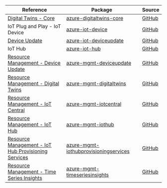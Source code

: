 | Reference | Package | Source |
|---|---|---|
|[Digital Twins - Core](digitaltwins-core-readme.md)|[azure-digitaltwins-core](https://pypi.org/project/azure-digitaltwins-core)|[GitHub](https://github.com/Azure/azure-sdk-for-python/blob/main/sdk/digitaltwins/azure-digitaltwins-core)|
|IoT Plug and Play - IoT Device|[azure-iot-device](https://pypi.org/project/azure-iot-device)|[GitHub](https://github.com/Azure/azure-sdk-for-python)|
|[Device Update](iot-deviceupdate-readme.md)|[azure-iot-deviceupdate](https://pypi.org/project/azure-iot-deviceupdate)|[GitHub](https://github.com/Azure/azure-sdk-for-python/blob/main/sdk/deviceupdate/azure-iot-deviceupdate)|
|IoT Hub|[azure-iot-hub](https://pypi.org/project/azure-iot-hub)|[GitHub](https://github.com/Azure/azure-sdk-for-python)|
|[Resource Management - Device Update](mgmt-deviceupdate-readme.md)|[azure-mgmt-deviceupdate](https://pypi.org/project/azure-mgmt-deviceupdate)|[GitHub](https://github.com/Azure/azure-sdk-for-python/blob/main/sdk/deviceupdate/azure-mgmt-deviceupdate)|
|[Resource Management - Digital Twins](mgmt-digitaltwins-readme.md)|[azure-mgmt-digitaltwins](https://pypi.org/project/azure-mgmt-digitaltwins)|[GitHub](https://github.com/Azure/azure-sdk-for-python/blob/main/sdk/digitaltwins/azure-mgmt-digitaltwins)|
|[Resource Management - IoT Central](mgmt-iotcentral-readme.md)|[azure-mgmt-iotcentral](https://pypi.org/project/azure-mgmt-iotcentral)|[GitHub](https://github.com/Azure/azure-sdk-for-python/blob/main/sdk/iothub/azure-mgmt-iotcentral)|
|[Resource Management - IoT Hub](mgmt-iothub-readme.md)|[azure-mgmt-iothub](https://pypi.org/project/azure-mgmt-iothub)|[GitHub](https://github.com/Azure/azure-sdk-for-python/blob/main/sdk/iothub/azure-mgmt-iothub)|
|[Resource Management - IoT Hub Provisioning Services](mgmt-iothubprovisioningservices-readme.md)|[azure-mgmt-iothubprovisioningservices](https://pypi.org/project/azure-mgmt-iothubprovisioningservices)|[GitHub](https://github.com/Azure/azure-sdk-for-python/blob/main/sdk/iothub/azure-mgmt-iothubprovisioningservices)|
|[Resource Management - Time Series Insights](mgmt-timeseriesinsights-readme.md)|[azure-mgmt-timeseriesinsights](https://pypi.org/project/azure-mgmt-timeseriesinsights)|[GitHub](https://github.com/Azure/azure-sdk-for-python)|
